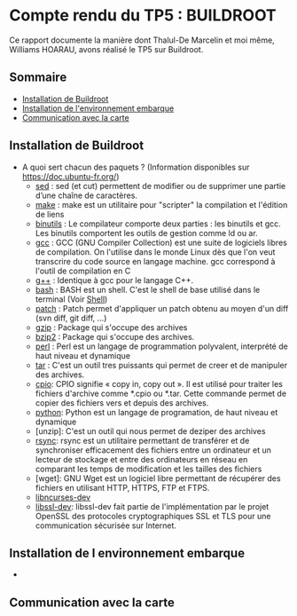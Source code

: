 # Compte rendu du TP5 :  BUILDROOT

Ce rapport documente la manière dont Thalul-De Marcelin et moi même, Williams HOARAU, avons réalisé le TP5 sur Buildroot.

## Sommaire

* [Installation de Buildroot](#installation-de-buildroot)
* [Installation de l'environnement embarque](#installation-de-l-environnement-embarque)
* [Communication avec la carte](#communication-avec-la-carte)


## Installation de Buildroot

- A quoi sert chacun des paquets ? (Information disponibles sur https://doc.ubuntu-fr.org/)
  - [sed](https://doc.ubuntu-fr.org/sed) : sed (et cut) permettent de modifier ou de supprimer une partie d’une chaîne de caractères. 
  - [make](https://doc.ubuntu-fr.org/make) : make est un utilitaire pour "scripter" la compilation et l'édition de liens
  - [binutils](https://doc.ubuntu-fr.org/tutoriel/compilation_croisee) : Le compilateur comporte deux parties : les binutils et gcc. Les binutils comportent les outils de gestion comme ld ou ar.
  - [gcc](https://doc.ubuntu-fr.org/gcc) : GCC (GNU Compiler Collection) est une suite de logiciels libres de compilation. On l'utilise dans le monde Linux dès que l'on veut transcrire du code source en langage machine. gcc correspond à l'outil de compilation en C
  - [g++](https://doc.ubuntu-fr.org/gcc) : Identique à gcc pour le langage C++.
  - [bash](https://doc.ubuntu-fr.org/bash) : BASH est un shell. C'est le shell de base utilisé dans le terminal (Voir [Shell](https://doc.ubuntu-fr.org/shell))
  - [patch](https://doc.ubuntu-fr.org/patch) : Patch permet d'appliquer un patch obtenu au moyen d'un diff (svn diff, git diff, …)
  - [gzip](https://doc.ubuntu-fr.org/archivage) : Package qui s'occupe des archives
  - [bzip2](https://doc.ubuntu-fr.org/tutoriel/reparer_une_archive_corrompue) : Package qui s'occupe des archives. 
  - [perl](https://www.perl.org/) : Perl est un langage de programmation polyvalent, interprété de haut niveau et dynamique
  - [tar](https://doc.ubuntu-fr.org/tar) : C'est un outil tres puissants qui permet de creer et de manipuler des archives.
  - [cpio](https://en.wikipedia.org/wiki/Cpio): CPIO signifie « copy in, copy out ». Il est utilisé pour traiter les fichiers d'archive comme *.cpio ou *.tar. Cette commande permet de copier des fichiers vers et depuis des archives.
  - [python](https://en.wikipedia.org/wiki/Python_(programming_language)): Python est un langage de programation, de haut niveau et dynamique
  - [unzip]: C'est un outil qui nous permet de deziper des archives
  - [rsync](https://en.wikipedia.org/wiki/Rsync): rsync est un utilitaire permettant de transférer et de synchroniser efficacement des fichiers entre un ordinateur et un lecteur de stockage et entre des ordinateurs en réseau en comparant les temps de modification et les tailles des fichiers
  - [wget]: GNU Wget est un logiciel libre permettant de récupérer des fichiers en utilisant HTTP, HTTPS, FTP et FTPS.
  - [libncurses-dev](https://packages.ubuntu.com/focal/libncurses-dev)
  - [libssl-dev](https://packages.ubuntu.com/bionic/libssl-dev): libssl-dev fait partie de l'implémentation par le projet OpenSSL des protocoles cryptographiques SSL et TLS pour une communication sécurisée sur Internet.

## Installation de l environnement embarque

- 

## Communication avec la carte
